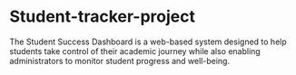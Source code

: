 # Student-tracker-project
The Student Success Dashboard is a web-based system designed to help students take control of their academic journey while also enabling administrators to monitor student progress and well-being.
